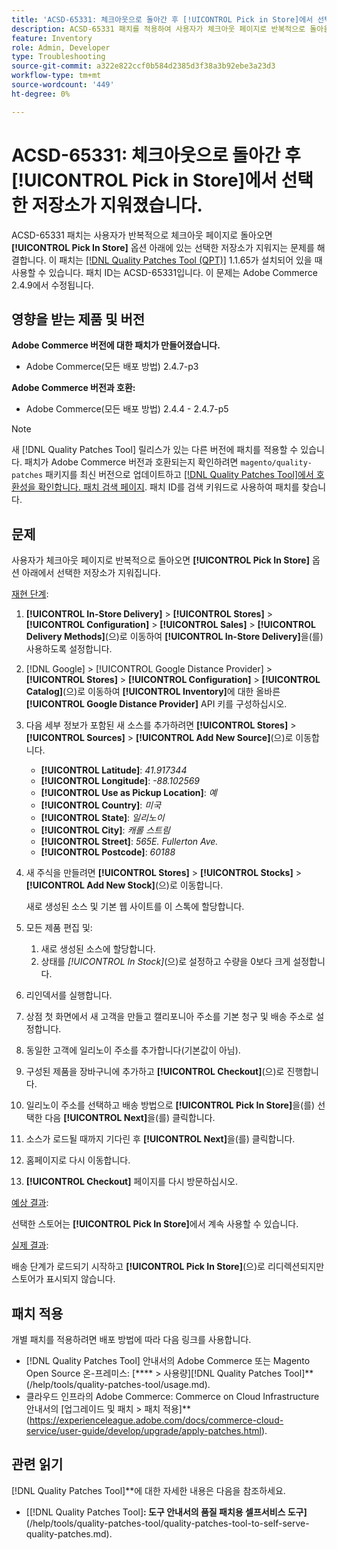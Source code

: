 ```yaml
---
title: 'ACSD-65331: 체크아웃으로 돌아간 후 [!UICONTROL Pick in Store]에서 선택한 저장소가 지워졌습니다.'
description: ACSD-65331 패치를 적용하여 사용자가 체크아웃 페이지로 반복적으로 돌아올 때 [!UICONTROL Pick In Store] 옵션 아래에 있는 선택한 저장소가 지워지는 Adobe Commerce 문제를 해결합니다.
feature: Inventory
role: Admin, Developer
type: Troubleshooting
source-git-commit: a322e822ccf0b584d2385d3f38a3b92ebe3a23d3
workflow-type: tm+mt
source-wordcount: '449'
ht-degree: 0%

---
```



# ACSD-65331: 체크아웃으로 돌아간 후 **[!UICONTROL Pick in Store]**&#x200B;에서 선택한 저장소가 지워졌습니다.

ACSD-65331 패치는 사용자가 반복적으로 체크아웃 페이지로 돌아오면 **[!UICONTROL Pick In Store]** 옵션 아래에 있는 선택한 저장소가 지워지는 문제를 해결합니다. 이 패치는 [[!DNL Quality Patches Tool (QPT)]](/help/tools/quality-patches-tool/quality-patches-tool-to-self-serve-quality-patches.md) 1.1.65가 설치되어 있을 때 사용할 수 있습니다. 패치 ID는 ACSD-65331입니다. 이 문제는 Adobe Commerce 2.4.9에서 수정됩니다.

## 영향을 받는 제품 및 버전

**Adobe Commerce 버전에 대한 패치가 만들어졌습니다.**

* Adobe Commerce(모든 배포 방법) 2.4.7-p3

**Adobe Commerce 버전과 호환:**

* Adobe Commerce(모든 배포 방법) 2.4.4 - 2.4.7-p5

>[!NOTE]
>
>새 [!DNL Quality Patches Tool] 릴리스가 있는 다른 버전에 패치를 적용할 수 있습니다. 패치가 Adobe Commerce 버전과 호환되는지 확인하려면 `magento/quality-patches` 패키지를 최신 버전으로 업데이트하고 [[!DNL Quality Patches Tool]에서 호환성을 확인합니다. 패치 검색 페이지](https://experienceleague.adobe.com/tools/commerce-quality-patches/index.html). 패치 ID를 검색 키워드로 사용하여 패치를 찾습니다.

## 문제

사용자가 체크아웃 페이지로 반복적으로 돌아오면 **[!UICONTROL Pick In Store]** 옵션 아래에서 선택한 저장소가 지워집니다.

<u>재현 단계</u>:

1. **[!UICONTROL In-Store Delivery]** > **[!UICONTROL Stores]** > **[!UICONTROL Configuration]** > **[!UICONTROL Sales]** > **[!UICONTROL Delivery Methods]**(으)로 이동하여 **[!UICONTROL In-Store Delivery]**&#x200B;을(를) 사용하도록 설정합니다.
1. [!DNL Google] > [!UICONTROL Google Distance Provider] > **[!UICONTROL Stores]** > **[!UICONTROL Configuration]** > **[!UICONTROL Catalog]**(으)로 이동하여 **[!UICONTROL Inventory]**&#x200B;에 대한 올바른 **[!UICONTROL Google Distance Provider]** API 키를 구성하십시오.
1. 다음 세부 정보가 포함된 새 소스를 추가하려면 **[!UICONTROL Stores]** > **[!UICONTROL Sources]** > **[!UICONTROL Add New Source]**(으)로 이동합니다.

   * **[!UICONTROL Latitude]**: *41.917344*
   * **[!UICONTROL Longitude]**: *-88.102569*
   * **[!UICONTROL Use as Pickup Location]**: *예*
   * **[!UICONTROL Country]**: *미국*
   * **[!UICONTROL State]**: *일리노이*
   * **[!UICONTROL City]**: *캐롤 스트림*
   * **[!UICONTROL Street]**: *565E. Fullerton Ave.*
   * **[!UICONTROL Postcode]**: *60188*

1. 새 주식을 만들려면 **[!UICONTROL Stores]** > **[!UICONTROL Stocks]** > **[!UICONTROL Add New Stock]**(으)로 이동합니다.

   새로 생성된 소스 및 기본 웹 사이트를 이 스톡에 할당합니다.
1. 모든 제품 편집 및:

   1. 새로 생성된 소스에 할당합니다.
   1. 상태를 *[!UICONTROL In Stock]*(으)로 설정하고 수량을 0보다 크게 설정합니다.

1. 리인덱서를 실행합니다.
1. 상점 첫 화면에서 새 고객을 만들고 캘리포니아 주소를 기본 청구 및 배송 주소로 설정합니다.
1. 동일한 고객에 일리노이 주소를 추가합니다(기본값이 아님).
1. 구성된 제품을 장바구니에 추가하고 **[!UICONTROL Checkout]**(으)로 진행합니다.
1. 일리노이 주소를 선택하고 배송 방법으로 **[!UICONTROL Pick In Store]**&#x200B;을(를) 선택한 다음 **[!UICONTROL Next]**&#x200B;을(를) 클릭합니다.
1. 소스가 로드될 때까지 기다린 후 **[!UICONTROL Next]**&#x200B;을(를) 클릭합니다.
1. 홈페이지로 다시 이동합니다.
1. **[!UICONTROL Checkout]** 페이지를 다시 방문하십시오.

<u>예상 결과</u>:

선택한 스토어는 **[!UICONTROL Pick In Store]**&#x200B;에서 계속 사용할 수 있습니다.

<u>실제 결과</u>:

배송 단계가 로드되기 시작하고 **[!UICONTROL Pick In Store]**(으)로 리디렉션되지만 스토어가 표시되지 않습니다.

## 패치 적용

개별 패치를 적용하려면 배포 방법에 따라 다음 링크를 사용합니다.

* [!DNL Quality Patches Tool] 안내서의 Adobe Commerce 또는 Magento Open Source 온-프레미스: [**** > 사용량][!DNL Quality Patches Tool]**(/help/tools/quality-patches-tool/usage.md).
* 클라우드 인프라의 Adobe Commerce: Commerce on Cloud Infrastructure 안내서의 [업그레이드 및 패치 > 패치 적용]**(https://experienceleague.adobe.com/docs/commerce-cloud-service/user-guide/develop/upgrade/apply-patches.html).

## 관련 읽기

[!DNL Quality Patches Tool]**에 대한 자세한 내용은 다음을 참조하세요.

* [[!DNL Quality Patches Tool]**: 도구 안내서의 품질 패치용 셀프서비스 도구]**(/help/tools/quality-patches-tool/quality-patches-tool-to-self-serve-quality-patches.md).
